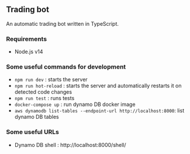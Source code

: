 ## Trading bot

An automatic trading bot written in TypeScript.

### Requirements

- Node.js v14

### Some useful commands for development

- `npm run dev` : starts the server
- `npm run hot-reload` : starts the server and automatically restarts it on detected code changes
- `npm run test` : runs tests
- `docker-compose up` : run dynamo DB docker image
- `aws dynamodb list-tables --endpoint-url http://localhost:8000`: list dynamo DB tables

### Some useful URLs
- Dynamo DB shell : http://localhost:8000/shell/
